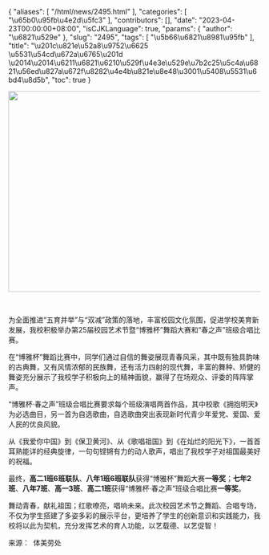 {
    "aliases": [
        "/html/news/2495.html"
    ],
    "categories": [
        "\u65b0\u95fb\u4e2d\u5fc3"
    ],
    "contributors": [],
    "date": "2023-04-23T00:00:00+08:00",
    "isCJKLanguage": true,
    "params": {
        "author": "\u6821\u529e"
    },
    "slug": "2495",
    "tags": [
        "\u5b66\u6821\u8981\u95fb"
    ],
    "title": "\u201c\u821e\u52a8\u9752\u6625   \u5531\u54cd\u672a\u6765\u201d \u2014\u2014\u6211\u6821\u6210\u529f\u4e3e\u529e\u7b2c25\u5c4a\u6821\u56ed\u827a\u672f\u8282\u4e4b\u821e\u8e48\u3001\u5408\u5531\u6bd4\u8d5b",
    "toc": true
}


<img
    src="https://cdn.tfls.online/mirror/full/ed830a86b0c8760886784222b35407f81b8102fb.jpg"
    style="display:block;margin-left:auto;margin-right:auto;"
    decoding="async"
    fetchpriority="auto"
    loading="lazy"
    height="400"
    width="600"
/>




      




为全面推进“五育并举”与“双减”政策的落地，丰富校园文化氛围，促进学校美育新发展，我校积极举办第25届校园艺术节暨“博雅杯”舞蹈大赛和“春之声”班级合唱比赛。




在“博雅杯”舞蹈比赛中，同学们通过自信的舞姿展现青春风采，其中既有独具韵味的古典舞，又有风情浓郁的民族舞，还有活力四射的现代舞，丰富的舞种、矫健的舞姿充分展示了我校学子积极向上的精神面貌，赢得了在场观众、评委的阵阵掌声。




“博雅杯·春之声”班级合唱比赛要求每个班级演唱两首作品，其中校歌《拥抱明天》为必选曲目，另一首为自选歌曲，自选歌曲突出表现新时代青少年爱党、爱国、爱人民的优良风貌。




从《我爱你中国》到《保卫黄河》、从《歌唱祖国》到《在灿烂的阳光下》，一首首耳熟能详的经典旋律，一句句铿锵有力的动人歌声，唱出了我校学子对祖国最美好的祝福。




最终，**高二1班6班联队**、**八年1班6班联队**获得“博雅杯”舞蹈大赛**一等奖**；**七年2班**、**八年7班**、**高一3班**、**高二1班**获得“博雅杯·春之声”班级合唱比赛**一等奖**。




舞动青春，献礼祖国；红歌嘹亮，唱响未来。此次校园艺术节之舞蹈、合唱专场，不仅为学生搭建了多姿多彩的展示平台，更培养了学生的创新意识和实践能力，我校将以此为契机，充分发挥艺术的育人功能，以艺载德、以艺促智！





  





  





 来源：  体美劳处


